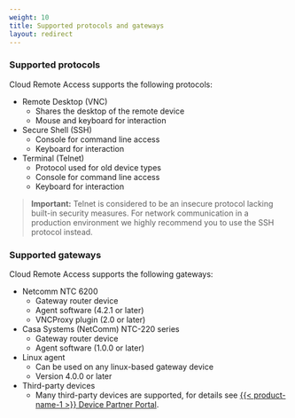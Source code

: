 ```yaml
---
weight: 10
title: Supported protocols and gateways
layout: redirect
---
```


### Supported protocols

Cloud Remote Access supports the following protocols:

* Remote Desktop (VNC)
	* Shares the desktop of the remote device
	* Mouse and keyboard for interaction
* Secure Shell (SSH)
	* Console for command line access
	* Keyboard for interaction
* Terminal (Telnet)
	* Protocol used for old device types
	* Console for command line access
	* Keyboard for interaction

>**Important:** Telnet is considered to be an insecure protocol lacking built-in security measures. For network communication in a production environment we highly recommend you to use the SSH protocol instead.


### Supported gateways

Cloud Remote Access supports the following gateways:

* Netcomm NTC 6200
	* Gateway router device
	* Agent software (4.2.1 or later)
	* VNCProxy plugin (2.0 or later)
* Casa Systems (NetComm) NTC-220 series
	- Gateway router device
	- Agent software (1.0.0 or later)
* Linux agent
	* Can be used on any linux-based gateway device
	* Version 4.0.0 or later
* Third-party devices
	* Many third-party devices are supported, for details see [{{< product-name-1 >}} Device Partner Portal](https://devicepartnerportal.softwareag.com/devices).
